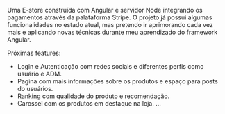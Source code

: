 Uma E-store construída com Angular e servidor Node integrando os pagamentos através da palataforma Stripe.
O projeto já possui algumas funcionalidades no estado atual, mas pretendo ir aprimorando cada vez mais e aplicando novas técnicas durante meu aprendizado do framework Angular.

Próximas features:
- Login e Autenticação com redes sociais e diferentes perfis como usuário e ADM.
- Pagina com mais informações sobre os produtos e espaço para posts do usuários.
- Ranking com qualidade do produto e recomendação.
- Carossel com os produtos em destaque na loja.
...
